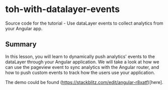 # toh-with-datalayer-events

Source code for the tutorial - Use dataLayer events to collect analytics from your Angular app.

## Summary

In this lesson, you will learn to dynamically push analytics' events to the dataLayer through your Angular application. We will take a look at how we can use the pageview event to sync analytics with the Angular router, and how to push custom events to track how the users use your application.

The demo could be found (https://stackblitz.com/edit/angular-r8xatf)[here].
